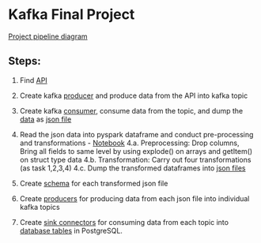 # Kafka Final Project
[Project pipeline diagram]()

## Steps:
1. Find [API](https://api.tvmaze.com/shows)

2. Create kafka [producer]() and produce data from the API into kafka topic

3. Create kafka [consumer](), consume data from the topic, and dump the [data]() as [json file]()

4. Read the json data into pyspark dataframe and conduct pre-processing and transformations - [Notebook]()
	4.a. Preprocessing: Drop columns, Bring all fields to same level by using explode() on arrays and getItem() on struct type data
	4.b. Transformation: Carry out four transformations (as task 1,2,3,4)
	4.c. Dump the transformed dataframes into [json files]()
	
5. Create [schema]() for each transformed json file

6. Create [producers]() for producing data from each json file into individual kafka topics

7. Create [sink connectors]() for consuming data from each topic into [database tables]() in PostgreSQL.
	

